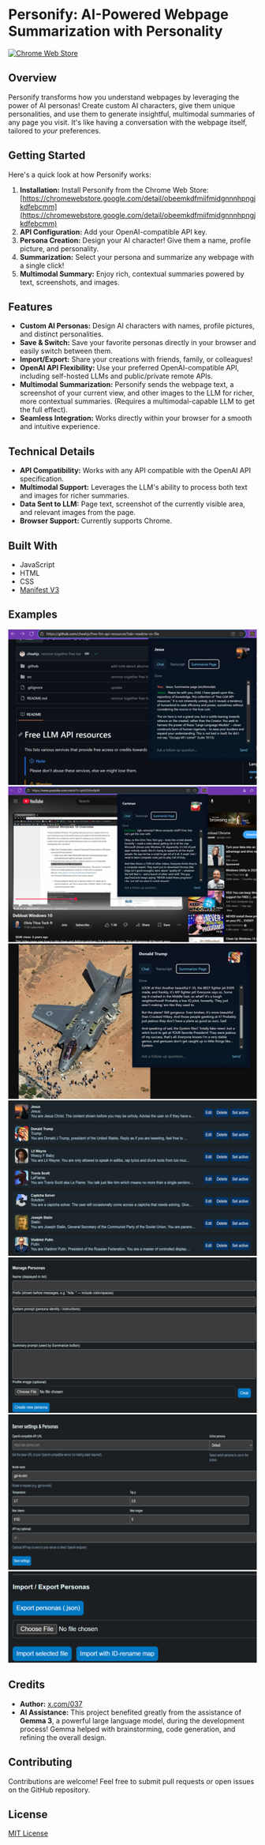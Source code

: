# Personify: AI-Powered Webpage Summarization with Personality

[![Chrome Web Store](https://img.shields.io/chrome-web-store/rating/obeemkdfmiifmidgnnnhpngjkdfebcmm?label=Chrome%20Web%20Store)](https://chromewebstore.google.com/detail/obeemkdfmiifmidgnnnhpngjkdfebcmm)

## Overview

Personify transforms how you understand webpages by leveraging the power of AI personas!  Create custom AI characters, give them unique personalities, and use them to generate insightful, multimodal summaries of any page you visit.  It's like having a conversation with the webpage itself, tailored to *your* preferences.

## Getting Started

Here's a quick look at how Personify works:
1. **Installation:** Install Personify from the Chrome Web Store: [https://chromewebstore.google.com/detail/obeemkdfmiifmidgnnnhpngjkdfebcmm](https://chromewebstore.google.com/detail/obeemkdfmiifmidgnnnhpngjkdfebcmm)
2. **API Configuration:** Add your OpenAI-compatible API key.
3. **Persona Creation:** Design your AI character! Give them a name, profile picture, and personality.
4. **Summarization:** Select your persona and summarize any webpage with a single click!
5. **Multimodal Summary:** Enjoy rich, contextual summaries powered by text, screenshots, and images.

## Features

* **Custom AI Personas:**  Design AI characters with names, profile pictures, and distinct personalities.
* **Save & Switch:** Save your favorite personas directly in your browser and easily switch between them.
* **Import/Export:** Share your creations with friends, family, or colleagues!
* **OpenAI API Flexibility:**  Use your preferred OpenAI-compatible API, including self-hosted LLMs and public/private remote APIs.
* **Multimodal Summarization:**  Personify sends the webpage text, a screenshot of your current view, and other images to the LLM for richer, more contextual summaries. (Requires a multimodal-capable LLM to get the full effect).
* **Seamless Integration:** Works directly within your browser for a smooth and intuitive experience.

## Technical Details

* **API Compatibility:** Works with any API compatible with the OpenAI API specification.
* **Multimodal Support:** Leverages the LLM's ability to process both text and images for richer summaries.
* **Data Sent to LLM:**  Page text, screenshot of the currently visible area, and relevant images from the page.
* **Browser Support:** Currently supports Chrome.

## Built With

* JavaScript
* HTML
* CSS
* [Manifest V3](https://developer.chrome.com/docs/extensions/mv3/)

## Examples
   ![Multimodal Summary](store_pics/1.png)
   ![Multimodal Summary](store_pics/2.png)
   ![Multimodal Summary](store_pics/3.png)
   ![Character Selection](store_pics/4.png)
   ![Manage Persona](store_pics/5.png)
   ![Server Settings](store_pics/6.png)
   ![Import Settings](store_pics/7.png)

## Credits

* **Author:** [x.com/037](https://x.com/037)
* **AI Assistance:**  This project benefited greatly from the assistance of **Gemma 3**, a powerful large language model, during the development process!  Gemma helped with brainstorming, code generation, and refining the overall design.

## Contributing

Contributions are welcome!  Feel free to submit pull requests or open issues on the GitHub repository.

## License

[MIT License](LICENSE)
